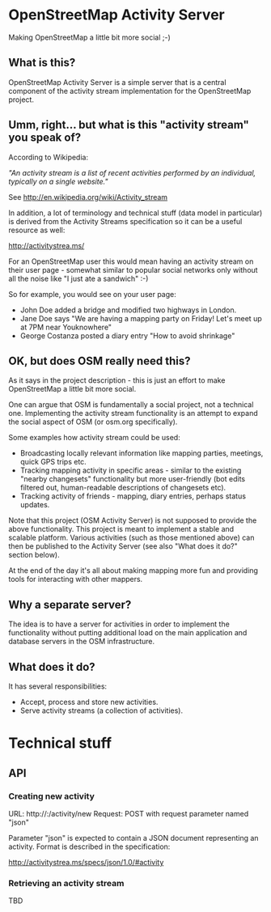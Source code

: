 OpenStreetMap Activity Server
=============================

Making OpenStreetMap a little bit more social ;-)

## What is this?

OpenStreetMap Activity Server is a simple server that is a central component of the activity stream implementation for the OpenStreetMap project.

## Umm, right... but what is this "activity stream" you speak of?

According to Wikipedia:

*"An activity stream is a list of recent activities performed by an individual, typically on a single website."*

See http://en.wikipedia.org/wiki/Activity_stream

In addition, a lot of terminology and technical stuff (data model in particular) is derived from the Activity Streams specification so it can be a useful resource as well:

http://activitystrea.ms/

For an OpenStreetMap user this would mean having an activity stream on their user page - somewhat similar to popular social networks only without all the noise like "I just ate a sandwich" :-)

So for example, you would see on your user page:

* John Doe added a bridge and modified two highways in London.
* Jane Doe says "We are having a mapping party on Friday! Let's meet up at 7PM near Youknowhere"
* George Costanza posted a diary entry "How to avoid shrinkage"

## OK, but does OSM really need this?

As it says in the project description - this is just an effort to make OpenStreetMap a little bit more social.

One can argue that OSM is fundamentally a social project, not a technical one. Implementing the activity stream functionality is an attempt to expand the social aspect of OSM (or osm.org specifically).

Some examples how activity stream could be used:

* Broadcasting locally relevant information like mapping parties, meetings, quick GPS trips etc.
* Tracking mapping activity in specific areas - similar to the existing "nearby changesets" functionality but more user-friendly (bot edits filtered out, human-readable descriptions of changesets etc).
* Tracking activity of friends - mapping, diary entries, perhaps status updates.

Note that this project (OSM Activity Server) is not supposed to provide the above functionality. This project is meant to implement a stable and scalable platform. Various activities (such as those mentioned above) can then be published to the Activity Server (see also "What does it do?" section below).

At the end of the day it's all about making mapping more fun and providing tools for interacting with other mappers.

## Why a separate server?

The idea is to have a server for activities in order to implement the functionality without putting additional load on the main application and database servers in the OSM infrastructure.

## What does it do?

It has several responsibilities:

* Accept, process and store new activities.
* Serve activity streams (a collection of activities).

# Technical stuff

## API

### Creating new activity

URL: http://<hostname>:<port>/activity/new
Request: POST with request parameter named "json"

Parameter "json" is expected to contain a JSON document representing an activity. Format is described in the specification:

http://activitystrea.ms/specs/json/1.0/#activity

### Retrieving an activity stream

TBD
